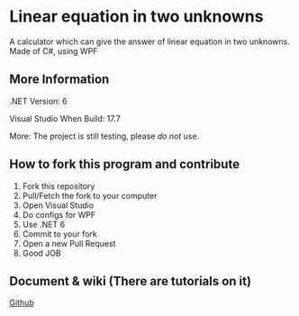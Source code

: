 # Linear equation in two unknowns

A calculator which can give the answer of linear equation in two unknowns. Made of C#, using WPF

## More Information

.NET Version: 6

Visual Studio When Build: 17.7

More: The project is still testing, please *do not* use.

## How to fork this program and contribute

1. Fork this repository
2. Pull/Fetch the fork to your computer
3. Open Visual Studio
4. Do configs for WPF
5. Use .NET 6
6. Commit to your fork
7. Open a new Pull Request
8. Good JOB

## Document & wiki (There are tutorials on it)

[Github](https://plainsvillagerteam.github.io/Linear-equation-in-two-unknowns/)